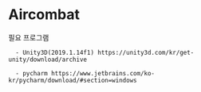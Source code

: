 # Aircombat
 필요 프로그램 
      
      - Unity3D(2019.1.14f1) https://unity3d.com/kr/get-unity/download/archive
      
      - pycharm https://www.jetbrains.com/ko-kr/pycharm/download/#section=windows
      

